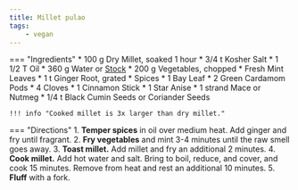 ```yaml
---
title: Millet pulao
tags:
    - vegan
---
```

=== "Ingredients"
    * 100 g Dry Millet, soaked 1 hour
    * 3/4 t Kosher Salt
    * 1 1/2 T Oil
    * 360 g Water or [Stock](../../soups/stocks/vegetable-stock.md)
    * 200 g Vegetables, chopped
    * Fresh Mint Leaves
    * 1 t Ginger Root, grated
    * Spices
        * 1 Bay Leaf
        * 2 Green Cardamom Pods
        * 4 Cloves
        * 1 Cinnamon Stick
        * 1 Star Anise
        * 1 strand Mace or Nutmeg
        * 1/4 t Black Cumin Seeds or Coriander Seeds

    !!! info "Cooked millet is 3x larger than dry millet."

=== "Directions"
    1. **Temper spices** in oil over medium heat. Add ginger and fry until fragrant.
    2. **Fry vegetables** and mint 3-4 minutes until the raw smell goes away.
    3. **Toast millet.** Add millet and fry an additional 2 minutes.
    4. **Cook millet.** Add hot water and salt. Bring to boil, reduce, and cover, and cook 15 minutes. Remove from heat and rest an additional 10 minutes.
    5. **Fluff** with a fork.

[^swasthi]:
    Swasthi. ["Foxtail Millet Pulao."](https://www.indianhealthyrecipes.com/millet-biryani-korralu-thinai-biryani-recipe/) _Swasthi's Recipes._ 2 August 2022.

